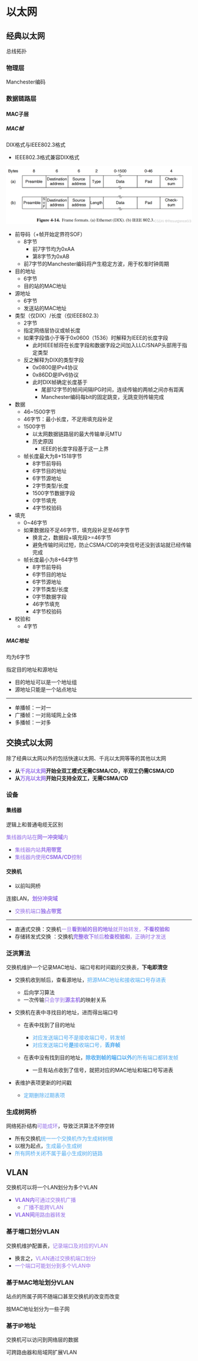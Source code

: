 # 以太网

## 经典以太网

总线拓扑

### 物理层

Manchester编码

### 数据链路层

#### MAC子层

##### MAC帧

DIX格式与IEEE802.3格式

- IEEE802.3格式兼容DIX格式

![img](assets/3042d2b4ccef423e958093d44da4e41a.png)

- 前导码（+帧开始定界符SOF） 
  - 8字节 	
    - 前7字节均为0xAA
    - 第8字节为0xAB
  - 前7字节的Manchester编码将产生稳定方波，用于校准时钟周期
- 目的地址 
  - 6字节
  - 目的站的MAC地址
- 源地址 
  - 6字节
  - 发送站的MAC地址
- 类型（仅DIX）/长度（仅IEEE802.3） 
  - 2字节
  - 指定网络层协议或帧长度
  - 如果字段值小于等于0x0600（1536）时解释为IEEE的长度字段 	
    - 此时IEEE帧将在长度字段和数据字段之间加入LLC/SNAP头部用于指定类型
  - 反之解释为DIX的类型字段 	
    - 0x0800是IPv4协议
    - 0x86DD是IPv6协议
    - 此时DIX帧确定长度基于 		
      - 尾部12字节的帧间间隔IPG时间，连续传输的两帧之间亦有距离
      - Manchester编码每bit的固定跳变，无跳变则传输完成
- 数据 
  - 46~1500字节
  - 46字节：最小长度，不足用填充段补足
  - 1500字节 	
    - 以太网数据链路层的最大传输单元MTU
    - 历史原因 		
      - IEEE的长度字段基于这一上界
  - 帧长度最大为8+1518字节 	
    - 8字节前导码
    - 6字节目的地址
    - 6字节源地址
    - 2字节类型/长度
    - 1500字节数据字段
    - 0字节填充
    - 4字节校验码
- 填充 
  - 0~46字节
  - 如果数据段不足46字节，填充段补足至46字节 	
    - 换言之，数据段+填充段>=46字节
    - 避免传输时间过短，防止CSMA/CD的冲突信号还没到该站就已经传输完成
  - 帧长度最小为8+64字节 	
    - 8字节前导码
    - 6字节目的地址
    - 6字节源地址
    - 2字节类型/长度
    - 0字节数据字段
    - 46字节填充
    - 4字节校验码
- 校验和 
  - 4字节

##### MAC地址

均为6字节

指定目的地址和源地址

- 目的地址可以是一个地址组
- 源地址只能是一个站点地址

------

- 单播帧：一对一
- 广播帧：一对局域网上全体
- 多播帧：一对多

## 交换式以太网

除了经典以太网以外的包括快速以太网、千兆以太网等等的其他以太网

- **从<font color=#956FE7>千兆以太网</font>开始全双工模式无需CSMA/CD，半双工仍需CSMA/CD**
- **从<font color=#956FE7>万兆以太网</font>开始只支持全双工，无需CSMA/CD**

### 设备

#### 集线器

逻辑上和普通电缆无区别

<font color=#956FE7>集线器内站在**同一冲突域**内</font>

- <font color=#956FE7>集线器内站**共用带宽**</font>
- <font color=#956FE7>集线器内使用**CSMA/CD**控制</font>

#### 交换机

- 以前叫网桥

连接LAN，<font color=#956FE7>**划分冲突域**</font>

- <font color=#956FE7>交换机端口**独占带宽**</font>

------

- 直通式交换：交换机<font color=#956FE7>一旦**看到帧的目的地址**就开始转发，**不看校验和**</font>
- 存储转发式交换 ：交换机<font color=#956FE7>**完整收下**帧后**检查校验和**，正确时才发送</font>

### 泛洪算法

交换机维护一个记录MAC地址、端口号和时间戳的交换表，**下电即清空**

- 交换机收到帧后，查看源地址，<font color=#4DA8EE>把源MAC地址和接收端口号存进表</font>

  - 后向学习算法
  - 一次传输<font color=#956FE7>只会学到**源主机**</font>的映射关系
  
- 交换机在表中寻找目的地址，进而得出端口号 

  - 在表中找到了目的地址 	

    - <font color=#4DA8EE>对应发送端口号不是接收端口号，转发帧</font>
    - <font color=#4DA8EE>对应发送端口号**是**接收端口号，**丢弃帧**</font>

  - 在表中没有找到目的地址，<font color=#4DA8EE>**除收到帧的端口以外**的所有端口都转发帧</font>

    - 一旦有站点收到了信号，就把对应的MAC地址和端口号写进表

- 表维护表项更新的时间戳 

  - <font color=#4DA8EE>定期删除过期表项</font>

### 生成树网桥

网络拓扑结构<font color=#956FE7>可能成环</font>，导致泛洪算法不停空转

- 所有交换机<font color=#4DA8EE>统一一个交换机作为生成树树根</font>
- 以根为起点，<font color=#4DA8EE>生成最小生成树</font>
- <font color=#4DA8EE>所有网桥关闭不属于最小生成树的链路</font>

## VLAN

交换机可以将一个LAN划分为多个VLAN

- <font color=#956FE7>**VLAN内**可通过交换机广播</font>
  - <font color=#956FE7>广播不能跨VLAN</font>
- <font color=#956FE7>**VLAN间**用路由器转发</font>

### 基于端口划分VLAN

交换机维护配置表，<font color=#956FE7>记录端口及对应的VLAN</font>

- 换言之，<font color=#956FE7>VLAN通过交换机端口划分</font>
- <font color=#956FE7>一个端口可能划分到多个VLAN中</font>

### 基于MAC地址划分VLAN

站点的所属子网不随端口甚至交换机的改变而改变

按MAC地址划分为一些子网

### 基于IP地址

交换机可以访问到网络层的数据

可跨路由器和局域网扩展VLAN